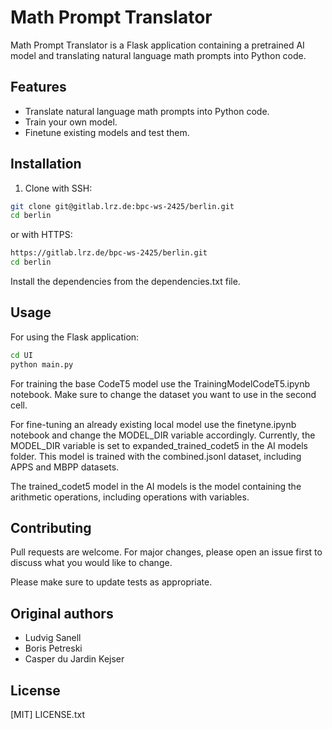 # Math Prompt Translator

Math Prompt Translator is a Flask application containing a pretrained AI model and translating natural language math prompts into Python code.

## Features
- Translate natural language math prompts into Python code.
- Train your own model.
- Finetune existing models and test them.

## Installation
1. Clone with SSH:
```bash
git clone git@gitlab.lrz.de:bpc-ws-2425/berlin.git
cd berlin
```
or with HTTPS:
```bash
https://gitlab.lrz.de/bpc-ws-2425/berlin.git
cd berlin
```

Install the dependencies from the dependencies.txt file.
## Usage
For using the Flask application:
```bash
cd UI
python main.py
```
For training the base CodeT5 model use the TrainingModelCodeT5.ipynb notebook. Make sure to change the dataset you want to use in the second cell.

For fine-tuning an already existing local model use the finetyne.ipynb notebook and change the MODEL_DIR variable accordingly. Currently, the MODEL_DIR variable is set to expanded_trained_codet5 in the AI models folder. This model is trained with the combined.jsonl dataset, including APPS and MBPP datasets.

The trained_codet5 model in the AI models is the model containing the arithmetic operations, including operations with variables.
## Contributing

Pull requests are welcome. For major changes, please open an issue first
to discuss what you would like to change.

Please make sure to update tests as appropriate.

## Original authors
- Ludvig Sanell
- Boris Petreski
- Casper du Jardin Kejser

## License

[MIT] LICENSE.txt
